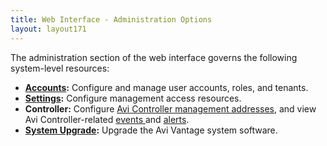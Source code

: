 ```yaml
---
title: Web Interface - Administration Options
layout: layout171
---
```

The administration section of the web interface governs the following system-level resources:

* **<a href="{% vpath %}/user-accounts">Accounts</a>:** Configure and manage user accounts, roles, and tenants.
* **<a href="{% vpath %}/administrative-settings">Settings</a>:** Configure management access resources.
* **Controller:** Configure <a href="{% vpath %}/avi-controller-analytics-page">Avi Controller management addresses</a>, and view Avi Controller-related <a href="{% vpath %}/avi-controller-events-log">events </a>and <a href="{% vpath %}/avi-controller-alerts-log">alerts</a>.
* **<a href="{% vpath %}/upgrading-the-avi-vantage-software">System Upgrade</a>:** Upgrade the Avi Vantage system software.